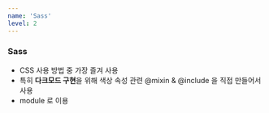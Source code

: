 ```yaml
---
name: 'Sass'
level: 2
---
```


### Sass

- CSS 사용 방법 중 가장 즐겨 사용
- 특히 **다크모드 구현**을 위해 색상 속성 관련 @mixin & @include 을 직접 만들어서 사용
- module 로 이용